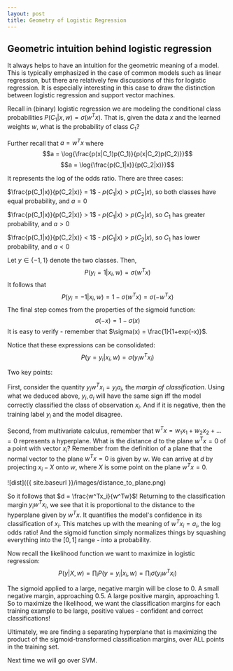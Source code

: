 ```yaml
---
layout: post
title: Geometry of Logistic Regression
---
```


## Geometric intuition behind logistic regression

It always helps to have an intuition for the geometric meaning of a model. This is typically emphasized in the case of common models such as linear regression, but there are relatively few discussions of this for logistic regression. It is especially interesting in this case to draw the distinction between logistic regression and support vector machines.

Recall in (binary) logistic regression we are modeling the conditional class probabilities $P(C_1|x, w) = \sigma(w^Tx)$. That is, given the data $x$ and the learned weights $w$, what is the probability of class $C_1$? 

Further recall that $a = w^Tx$ where 
$$a = \log{\frac{p(x|C_1)p(C_1)}{p(x|C_2)p(C_2)}}$$
$$a = \log{\frac{p(C_1|x)}{p(C_2|x)}}$$

It represents the log of the odds ratio. There are three cases:

$\frac{p(C_1|x)}{p(C_2|x)} = 1$ - $p(C_1|x) > p(C_2|x)$, so both classes have equal probability, and $a = 0$

$\frac{p(C_1|x)}{p(C_2|x)} > 1$ - $p(C_1|x) > p(C_2|x)$, so $C_1$ has greater probability, and $a > 0$

$\frac{p(C_1|x)}{p(C_2|x)} < 1$ - $p(C_1|x) > p(C_2|x)$, so $C_1$ has lower probability, and $a < 0$

Let $y \in \{-1, 1\}$ denote the two classes. Then,
$$P(y_i=1|x_i, w) = \sigma(w^Tx)$$
It follows that
$$P(y_i=-1|x_i, w) = 1-\sigma(w^Tx) = \sigma(-w^Tx)$$
The final step comes from the properties of the sigmoid function: 
$$\sigma(-x) = 1-\sigma(x)$$ 
It is easy to verify - remember that $\sigma(x) = \frac{1}{1+exp(-x)}$.

Notice that these expressions can be consolidated:
$$P(y=y_i|x_i, w) = \sigma(y_iw^Tx_i)$$

Two key points:

First, consider the quantity $y_iw^Tx_i = y_ia_i$, the *margin of classification*. Using what we deduced above, $y_i, a_i$ will have the same sign iff the model correctly classified the class of observation $x_i$. And if it is negative, then the training label $y_i$ and the model disagree.

Second, from multivariate calculus, remember that $w^Tx = w_1x_1 + w_2x_2 + ... = 0$ represents a hyperplane. What is the distance $d$ to the plane $w^Tx = 0$ of a point with vector $x_i$? 
Remember from the definition of a plane that the normal vector to the plane $w^Tx = 0$ is given by $w$. We can arrive at $d$ by projecting $x_i-X$ onto $w$, where $X$ is some point on the plane $w^Tx = 0$.

![dist]({{ site.baseurl }}/images/distance_to_plane.png)

So it follows that $d = \frac{w^Tx_i}{w^Tw}$!
Returning to the classification margin $y_iw^Tx_i$, we see that it is proportional to the distance to the hyperplane given by $w^Tx$. It quantifies the model's confidence in its classification of $x_i$. This matches up with the meaning of $w^Tx_i = a_i$, the log odds ratio! And the sigmoid function simply normalizes things by squashing everything into the $[0, 1]$ range - into a probability. 

Now recall the likelihood function we want to maximize in logistic regression: 
$$P(y|X, w) = \prod_i P(y=y_i|x_i, w) = \prod_i \sigma(y_iw^Tx_i)$$

The sigmoid applied to a large, negative margin will be close to $0$. A small negative margin, approaching $0.5$. A large positive margin, approaching $1$. So to maximize the likelihood, we want the classification margins for each training example to be large, positive values - confident and correct classifications!

Ultimately, we are finding a separating hyperplane that is maximizing the product of the sigmoid-transformed classification margins, over ALL points in the training set.

Next time we will go over SVM.